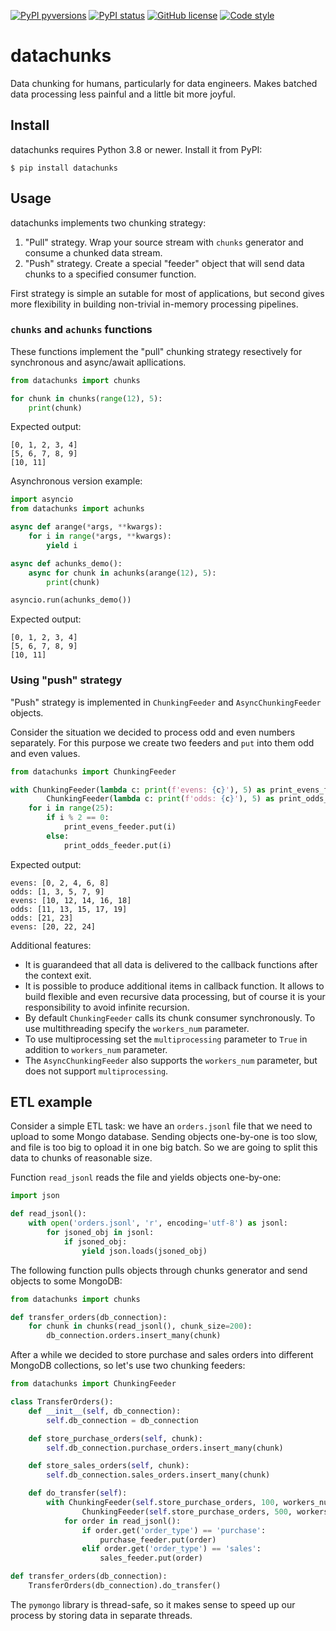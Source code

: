 [![PyPI pyversions](https://img.shields.io/pypi/pyversions/datachunks.svg)](https://pypi.python.org/pypi/datachunks/)
[![PyPI status](https://img.shields.io/pypi/status/datachunks.svg)](https://pypi.python.org/pypi/datachunks/)
[![GitHub license](https://img.shields.io/github/license/Naereen/StrapDown.js.svg)](https://github.com/amaslyaev/datachunks/blob/master/LICENSE)
[![Code style](https://img.shields.io/badge/code%20style-black-000000.svg)](https://github.com/psf/black/)

# datachunks

Data chunking for humans, particularly for data engineers. Makes batched data
processing less painful and a little bit more joyful.

## Install
datachunks requires Python 3.8 or newer. Install it from PyPI:
```shell
$ pip install datachunks
```

## Usage
datachunks implements two chunking strategy:
1. "Pull" strategy. Wrap your source stream with <code>chunks</code> generator and consume a chunked data stream.
2. "Push" strategy. Create a special "feeder" object that will send data chunks to a specified consumer function.

First strategy is simple an sutable for most of applications, but second gives more flexibility in building non-trivial
in-memory processing pipelines.

### <code>chunks</code> and <code>achunks</code> functions
These functions implement the "pull" chunking strategy resectively for synchronous and async/await apllications.
```python
from datachunks import chunks

for chunk in chunks(range(12), 5):
    print(chunk)
```
Expected output:
```
[0, 1, 2, 3, 4]
[5, 6, 7, 8, 9]
[10, 11]
```
Asynchronous version example:
```python
import asyncio
from datachunks import achunks

async def arange(*args, **kwargs):
    for i in range(*args, **kwargs):
        yield i

async def achunks_demo():
    async for chunk in achunks(arange(12), 5):
        print(chunk)

asyncio.run(achunks_demo())
```
Expected output:
```
[0, 1, 2, 3, 4]
[5, 6, 7, 8, 9]
[10, 11]
```

### Using "push" strategy
"Push" strategy is implemented in <code>ChunkingFeeder</code> and <code>AsyncChunkingFeeder</code> objects.

Consider the situation we decided to process odd and even numbers separately. For this purpose we create two feeders
and <code>put</code> into them odd and even values. 
```python
from datachunks import ChunkingFeeder

with ChunkingFeeder(lambda c: print(f'evens: {c}'), 5) as print_evens_feeder, \
        ChunkingFeeder(lambda c: print(f'odds: {c}'), 5) as print_odds_feeder:
    for i in range(25):
        if i % 2 == 0:
            print_evens_feeder.put(i)
        else:
            print_odds_feeder.put(i)
```
Expected output:
```
evens: [0, 2, 4, 6, 8]
odds: [1, 3, 5, 7, 9]
evens: [10, 12, 14, 16, 18]
odds: [11, 13, 15, 17, 19]
odds: [21, 23]
evens: [20, 22, 24]
```
Additional features:
- It is guarandeed that all data is delivered to the callback functions after the context exit.
- It is possible to produce additional items in callback function. It allows to build flexible and even recursive data processing, but of course it is your responsibility to avoid infinite recursion.
- By default <code>ChunkingFeeder</code> calls its chunk consumer synchronously. To use multithreading specify the <code>workers_num</code> parameter.
- To use multiprocessing set the <code>multiprocessing</code> parameter to <code>True</code> in addition to <code>workers_num</code> parameter.
- The <code>AsyncChunkingFeeder</code> also supports the <code>workers_num</code> parameter, but does not support <code>multiprocessing</code>.

## ETL example
Consider a simple ETL task: we have an <code>orders.jsonl</code> file that we need to upload to some Mongo database. Sending objects one-by-one is too slow, and file is too big to opload it in one big batch. So we are going to split this data to chunks of reasonable size.

Function <code>read_jsonl</code> reads the file and yields objects one-by-one:
```python
import json

def read_jsonl():
    with open('orders.jsonl', 'r', encoding='utf-8') as jsonl:
        for jsoned_obj in jsonl:
            if jsoned_obj:
                yield json.loads(jsoned_obj)
```
The following function pulls objects through chunks generator and send objects to some MongoDB:
```python
from datachunks import chunks

def transfer_orders(db_connection):
    for chunk in chunks(read_jsonl(), chunk_size=200):
        db_connection.orders.insert_many(chunk)
```
After a while we decided to store purchase and sales orders into different MongoDB collections, so let's use two chunking feeders:
```python
from datachunks import ChunkingFeeder

class TransferOrders():
    def __init__(self, db_connection):
        self.db_connection = db_connection

    def store_purchase_orders(self, chunk):
        self.db_connection.purchase_orders.insert_many(chunk)

    def store_sales_orders(self, chunk):
        self.db_connection.sales_orders.insert_many(chunk)

    def do_transfer(self):
        with ChunkingFeeder(self.store_purchase_orders, 100, workers_num=1) as purchase_feeder, \
                ChunkingFeeder(self.store_purchase_orders, 500, workers_num=1) as sales_feeder:
            for order in read_jsonl():
                if order.get('order_type') == 'purchase':
                    purchase_feeder.put(order)
                elif order.get('order_type') == 'sales':
                    sales_feeder.put(order)

def transfer_orders(db_connection):
    TransferOrders(db_connection).do_transfer()
```
The <code>pymongo</code> library is thread-safe, so it makes sense to speed up our process by storing data in separate threads.
